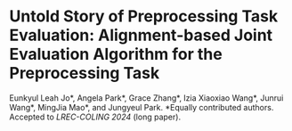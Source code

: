 # Untold Story of Preprocessing Task Evaluation: Alignment-based Joint Evaluation Algorithm for the Preprocessing Task
Eunkyul Leah Jo*, Angela Park*, Grace Zhang*, Izia Xiaoxiao Wang*, Junrui Wang*, MingJia Mao*, and Jungyeul Park. *Equally contributed authors. 
Accepted to *LREC-COLING 2024* (long paper).

